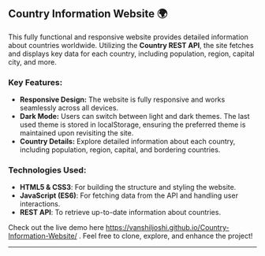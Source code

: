 ## Country Information Website 🌍

This fully functional and responsive website provides detailed information about countries worldwide. Utilizing the **Country REST API**, the site fetches and displays key data for each country, including population, region, capital city, and more. 

### Key Features:
- **Responsive Design:** The website is fully responsive and works seamlessly across all devices.
- **Dark Mode:** Users can switch between light and dark themes. The last used theme is stored in localStorage, ensuring the preferred theme is maintained upon revisiting the site.
- **Country Details:** Explore detailed information about each country, including population, region, capital, and bordering countries.

### Technologies Used:
- **HTML5 & CSS3**: For building the structure and styling the website.
- **JavaScript (ES6)**: For fetching data from the API and handling user interactions.
- **REST API**: To retrieve up-to-date information about countries.

Check out the live demo here https://vanshiljoshi.github.io/Country-Information-Website/ . Feel free to clone, explore, and enhance the project!

---
